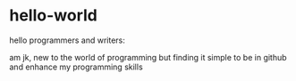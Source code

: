 # hello-world
hello programmers and writers:

am jk, new to the world of programming but finding it simple to be in github
and enhance my programming skills

